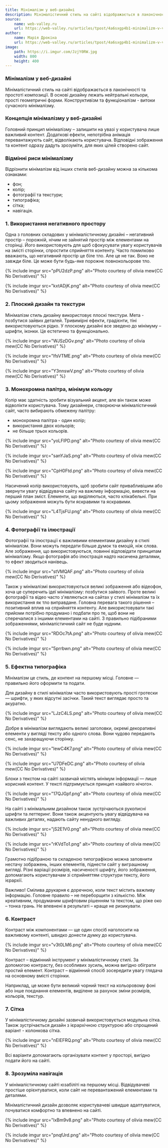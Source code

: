 ```yaml
---
title: Мінімалізм у веб-дизайні
description: Мінімалістичний стиль на сайті відображається в лаконічності та простоті композиції. В основі дизайну лежать нейтральні кольори, прості геометричні форми. Конструктивізм та функціоналізм - витоки сучасного мінімалізму.
source:
    name: web-valley.ru
    url: https://web-valley.ru/articles/tpost/4a6sxgp4b1-minimalizm-v-veb-dizaine
author:
    name: Марія Дрокіна
    url: https://web-valley.ru/articles/tpost/4a6sxgp4b1-minimalizm-v-veb-dizaine
image:
    path: https://i.imgur.com/JzjY0RW.jpg
    width: 800
    height: 400
---
```


### Мінімалізм у веб-дизайні

Мінімалістичний стиль на сайті відображається в лаконічності та простоті композиції. В основі дизайну лежать нейтральні
кольори, прості геометричні форми. Конструктивізм та функціоналізм - витоки сучасного мінімалізму.

### Концепція мінімалізму у веб-дизайні

Головний принцип мінімалізму – залишити на увазі у користувача лише важливий контент. Додаткові ефекти, непотрібна анімація
перевантажують сайт, відволікають користувача. Відповідні зображення та контент одразу дадуть зрозуміти, для яких цілей
створено сайт.

### Відмінні риси мінімалізму

Відрізнити мінімалізм від інших стилів веб-дизайну можна за кількома ознаками:

- фон;
- колір;
- фотографії та текстури;
- типографіка;
- сітка;
- навігація.

### 1. Використання негативного простору

Одна з головних складових у мінімалістичному дизайні – негативний простір – порожній, нічим не зайнятий простір між
елементами на сторінці. Його використовують для
щоб сфокусувати увагу користувачів на змісті сторінки, спростити сприйняття контенту. Часто помилково вважають, що
негативний простір це біле тло. Але це не так. Воно не завжди біле. Це може бути будь-яке порожнє повнокольорове тло.

{% include imgur src="pPU2dzP.png" alt="Photo courtesy of olivia mew(CC No Derivatives)" %}

{% include imgur src="kxtADjK.png" alt="Photo courtesy of olivia mew(CC No Derivatives)" %}

### 2. Плоский дизайн та текстури

Мінімалізм стиль дизайну використовує плоскі текстури. Мета - позбутися зайвих деталей. Тривимірні ефекти, градієнти,
тіні використовуються рідко. У плоскому дизайні все зведено до мінімуму – шрифти, іконки. Це естетично та функціонально.

{% include imgur src="WJSzDGv.png" alt="Photo courtesy of olivia mew(CC No Derivatives)" %}

{% include imgur src="IfsVTME.png" alt="Photo courtesy of olivia mew(CC No Derivatives)" %}

{% include imgur src="Y3nnswV.png" alt="Photo courtesy of olivia mew(CC No Derivatives)" %}

### 3. Монохромна палітра, мінімум кольору

Колір має здатність зробити візуальний акцент, але він також може відволікти користувача. Тому дизайнери, створюючи
мінімалістичний сайт, часто вибирають обмежену палітру:

- монохромна палітра - один колір;
- використання двох кольорів;
- не більше трьох кольорів.

{% include imgur src="yoLFlPD.png" alt="Photo courtesy of olivia mew(CC No Derivatives)" %}

{% include imgur src="sanYJaS.png" alt="Photo courtesy of olivia mew(CC No Derivatives)" %}

{% include imgur src="CpH0Ftd.png" alt="Photo courtesy of olivia mew(CC No Derivatives)" %}

Насичений колір використовують, щоб зробити сайт привабливішим або звернути увагу відвідувача сайту на важливу інформацію,
вивести на перший план зміст. Елементи, що виділяються, часто клікабельні. При цьому зображення можуть бути яскравими та
яскравими.

{% include imgur src="L4TjsFU.png" alt="Photo courtesy of olivia mew(CC No Derivatives)" %}

### 4. Фотографії та ілюстрації

Фотографії та ілюстрації є важливими елементами дизайну в стилі мінімалізм. Вони можуть передати більше думок та емоцій,
ніж слова. Але зображення, що використовуються, повинні відповідати принципам мінімалізму. Якщо фотографія або ілюстрація
надто насичена деталями, то ефект зводиться нанівець.

{% include imgur src="stVMQAF.png" alt="Photo courtesy of olivia mew(CC No Derivatives)" %}

Також у мінімалізмі використовуються великі зображення або відеофон, хоча це суперечить ідеї мінімалізму: позбутися зайвого.
Проте великі фотографії та відео часто з'являються на сайтах у стилі мінімалізм та їх використання як тло виправдане.
Головна перевага такого рішення – позитивний вплив на сприйняття контенту. Але використовувати такі прийоми потрібно
продумано і подбати про те, щоб вони не сперечалися з іншими елементами на сайті. З правильно підібраними зображеннями,
мінімалістичний сайт не буде нудним.

{% include imgur src="RDOc7tA.png" alt="Photo courtesy of olivia mew(CC No Derivatives)" %}

{% include imgur src="5prrbwn.png" alt="Photo courtesy of olivia mew(CC No Derivatives)" %}

### 5. Ефектна типографіка

Мінімалізм це стиль, де контент на першому місці. Головне — правильно його оформити та подати.

Для дизайну в стилі мінімалізм часто використовують прості гротески — шрифти, у яких відсутні засічки.
Такий текст виглядає просто та акуратно.

{% include imgur src="LJzC4LS.png" alt="Photo courtesy of olivia mew(CC No Derivatives)" %}

Добре в мінімалізм виглядають великі заголовки, окремі декоративні елементи у вигляді тексту або одного слова. Вони чудово
передають сенс, не захаращуючи сторінку.

{% include imgur src="IewC4K7.png" alt="Photo courtesy of olivia mew(CC No Derivatives)" %}

{% include imgur src="U7DFeDC.png" alt="Photo courtesy of olivia mew(CC No Derivatives)" %}

Блоки з текстом на сайті зазвичай містять мінімум інформації — лише корисний контент. У тексті підтримується принцип
«зайвого нічого».

{% include imgur src="17QJGpf.png" alt="Photo courtesy of olivia mew(CC No Derivatives)" %}

На сайті з мінімальним дизайном також зустрічаються рукописні шрифти та леттеринг. Вони також акцентують увагу відвідувача
на важливих деталях, надають сайту ненудного вигляду.

{% include imgur src="jS2E1V0.png" alt="Photo courtesy of olivia mew(CC No Derivatives)" %}

{% include imgur src="rKVdTo1.png" alt="Photo courtesy of olivia mew(CC No Derivatives)" %}

Грамотно підібраною та складеною типографікою можна заповнити нестачу зображень, інших елементів, піднести сайт у
виграшному вигляді. Різні варіації розмірів, насиченості шрифту, його зображення, допомагають користувачам зі сприйняттям
структури тексту, його ієрархії.

Важливо! Смілива друкарня є доречною, коли текст містить важливу інформацію. Головне правило – не переборщити з кількістю.
Між креативним, продуманим шрифтовим рішенням та текстом, що ріже око – тонка грань. Не впевнені в результаті – краще не
ризикувати.

### 6. Контраст

Контраст між компонентами — ще один спосіб наголосити на важливому контенті, швидко донести думку до користувача.

{% include imgur src="v3t0LM6.png" alt="Photo courtesy of olivia mew(CC No Derivatives)" %}

Контраст – відмінний інструмент у мінімалістичному стилі. За допомогою контрасту, без особливих зусиль, можна вигідно
обіграти простий елемент. Контраст – відмінний спосіб зосередити увагу глядача на основному вмісті сторінки.

Наприклад, це може бути великий чорний текст на кольоровому фоні або інше поєднання елементів, виділене за рахунок зміни
розмірів, кольорів, текстур.

### 7. Сітка

У мінімалістичному дизайні зазвичай використовується модульна сітка. Також зустрічається дизайн з ієрархічною структурою
або спрощений варіант - колонкова сітка.

{% include imgur src="nEIEFRQ.png" alt="Photo courtesy of olivia mew(CC No Derivatives)" %}

Всі варіанти допомагають організувати контент у просторі, вигідно подати його на сайті.

### 8. Зрозуміла навігація

У мінімалістичному сайті юзабіліті на першому місці. Відвідувачеві простіше орієнтуватися, коли сайт не перевантажений
елементами та деталями.

Мінімалістичний дизайн дозволяє користувачеві швидше адаптуватися, почуватися комфортно та впевнено на сайті.

{% include imgur src="lxBm9v8.png" alt="Photo courtesy of olivia mew(CC No Derivatives)" %}

{% include imgur src="pnqfJrd.png" alt="Photo courtesy of olivia mew(CC No Derivatives)" %}







